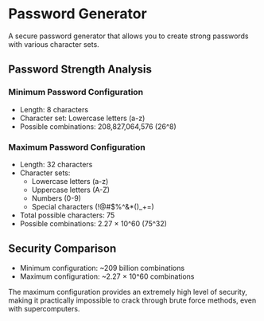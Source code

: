 # Password Generator

A secure password generator that allows you to create strong passwords with various character sets.

## Password Strength Analysis

### Minimum Password Configuration
- Length: 8 characters
- Character set: Lowercase letters (a-z)
- Possible combinations: 208,827,064,576 (26^8)

### Maximum Password Configuration
- Length: 32 characters
- Character sets:
  - Lowercase letters (a-z)
  - Uppercase letters (A-Z)
  - Numbers (0-9)
  - Special characters (!@#$%^&*()_+=)
- Total possible characters: 75
- Possible combinations: 2.27 × 10^60 (75^32)

## Security Comparison
- Minimum configuration: ~209 billion combinations
- Maximum configuration: ~2.27 × 10^60 combinations

The maximum configuration provides an extremely high level of security, making it practically impossible to crack through brute force methods, even with supercomputers.

